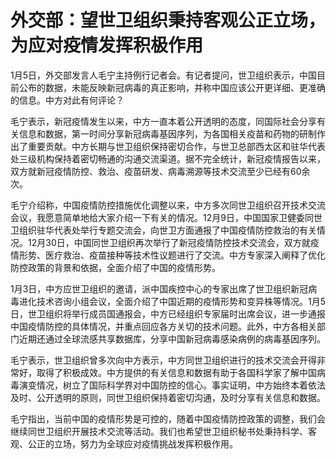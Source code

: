 # 外交部：望世卫组织秉持客观公正立场，为应对疫情发挥积极作用

1月5日，外交部发言人毛宁主持例行记者会。有记者提问，世卫组织表示，中国目前公布的数据，未能反映新冠病毒的真正影响，并称中国应该公开更详细、更准确的信息。中方对此有何评论？

毛宁表示，新冠疫情发生以来，中方一直本着公开透明的态度，同国际社会分享有关信息和数据，第一时间分享新冠病毒基因序列，为各国相关疫苗和药物的研制作出了重要贡献。中方长期与世卫组织保持密切合作，与世卫总部西太区和驻华代表处三级机构保持着密切畅通的沟通交流渠道。据不完全统计，新冠疫情报告以来，双方就新冠疫情防控、救治、疫苗研发、病毒溯源等技术交流至少已经有60余次。

毛宁介绍称，中国疫情防控措施优化调整以来，中方多次同世卫组织召开技术交流会议，我愿意简单地给大家介绍一下有关的情况。12月9日，中国国家卫健委同世卫组织驻华代表处举行专题交流会，向世卫方面通报了中国疫情防控救治的有关情况。12月30日，中国同世卫组织再次举行了新冠疫情防控技术交流会，双方就疫情形势、医疗救治、疫苗接种等技术性议题进行了交流。中方专家深入阐释了优化防控政策的背景和依据，全面介绍了中国的疫情形势。

1月3日，中方应世卫组织的邀请，派中国疾控中心的专家出席了世卫组织新冠病毒进化技术咨询小组会议，全面介绍了中国近期的疫情形势和变异株等情况。1月5日，世卫组织将举行成员国通报会，中方已经组织专家届时出席会议，进一步通报中国疫情防控的具体情况，并重点回应各方关切的技术问题。此外，中方各相关部门近期还通过全球流感共享数据库，分享中国新冠病毒感染病例的病毒基因序列。

毛宁表示，世卫组织曾多次向中方表示，中方同世卫组织进行的技术交流会开得非常好，取得了积极成效。中方提供的有关信息和数据有助于各国科学家了解中国病毒演变情况，树立了国际科学界对中国防控的信心。事实证明，中方始终本着依法及时、公开透明的原则，同世卫组织保持着密切沟通，及时分享有关信息和数据。

毛宁指出，当前中国的疫情形势是可控的，随着中国疫情防控政策的调整，我们会继续同世卫组织开展技术交流等活动。我们也希望世卫组织秘书处秉持科学、客观、公正的立场，努力为全球应对疫情挑战发挥积极作用。

